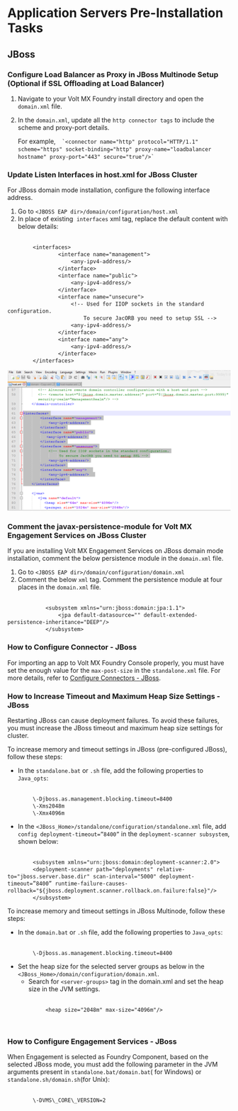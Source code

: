                          


Application Servers Pre-Installation Tasks
==========================================

JBoss
-----

### Configure Load Balancer as Proxy in JBoss Multinode Setup (Optional if SSL Offloading at Load Balancer)

1.  Navigate to your Volt MX Foundry install directory and open the `domain.xml` file.

1.  In the `domain.xml`, update all the `http connector tags` to include the scheme and proxy-port details.
    
    For example,``  
    `<connector name="http" protocol="HTTP/1.1" scheme="https" socket-binding="http" proxy-name="loadbalancer hostname" proxy-port="443" secure="true"/>` ``
    

### Update Listen Interfaces in host.xml for JBoss Cluster

For JBoss domain mode installation, configure the following interface address.

1.  Go to `<JBOSS EAP dir>/domain/configuration/host.xml`
2.  In place of existing  `interfaces` xml tag, replace the default content with below details:

```

        <interfaces>
                <interface name="management">
                    <any-ipv4-address/>
                </interface>
                <interface name="public">
                    <any-ipv4-address/>
                </interface>
                <interface name="unsecure">
                    <!-- Used for IIOP sockets in the standard configuration.
                        To secure JacORB you need to setup SSL -->
                    <any-ipv4-address/>
                </interface>
                <interface name="any">  
                    <any-ipv4-address/>  
                </interface> 
        </interfaces>
```

![](Resources/Images/Cluster/ListenInterfaces_590x371.png)

### Comment the javax-persistence-module for Volt MX Engagement Services on JBoss Cluster

If you are installing Volt MX Engagement Services on JBoss domain mode installation, comment the below persistence module in the `domain.xml` file.

1.  Go to `<JBOSS EAP dir>/domain/configuration/domain.xml`
2.  Comment the below `xml` tag. Comment the persistence module at four places in the `domain.xml` file.

```
            
            <subsystem xmlns="urn:jboss:domain:jpa:1.1">
                <jpa default-datasource="" default-extended-persistence-inheritance="DEEP"/>
            </subsystem> 
```

### How to Configure Connector - JBoss

For importing an app to Volt MX Foundry Console properly, you must have set the enough value for the `max-post-size` in the `standalone.xml` file. For more details, refer to [Configure Connectors - JBoss](../../../Foundry/voltmx_foundry_manual_install_guide/Content/Configuring_Connectors_and_WAR_JBoss.md).

### How to Increase Timeout and Maximum Heap Size Settings - JBoss

Restarting JBoss can cause deployment failures. To avoid these failures, you must increase the JBoss timeout and maximum heap size settings for cluster.

To increase memory and timeout settings in JBoss (pre-configured JBoss), follow these steps:

-  In the `standalone.bat` or `.sh` file, add the following properties to `Java_opts`:
```

        \-Djboss.as.management.blocking.timeout=8400  
        \-Xms2048m  
        \-Xmx4096m
```
-  In the `<JBoss_Home>/standalone/configuration/standalone.xml` file, add `config deployment-timeout=”8400”` in the `deployment-scanner subsystem`, shown below:
```

        <subsystem xmlns="urn:jboss:domain:deployment-scanner:2.0">        
        <deployment-scanner path="deployments" relative-to="jboss.server.base.dir" scan-interval="5000" deployment-timeout=”8400” runtime-failure-causes-rollback="${jboss.deployment.scanner.rollback.on.failure:false}"/>        
        </subsystem>
```

To increase memory and timeout settings in JBoss Multinode, follow these steps:

-  In the `domain.bat` or `.sh` file, add the following properties to `Java_opts`:
```

        \-Djboss.as.management.blocking.timeout=8400
```
-  Set the heap size for the selected server groups as below in the `<JBoss_Home>/domain/configuration/domain.xml`.
    *   Search for `<server-groups>` tag in the domain.xml and set the heap size in the JVM settings.        
```

            <heap size="2048m" max-size="4096m"/>
```

 

### How to Configure Engagement Services - JBoss

When Engagement is selected as Foundry Component, based on the selected JBoss mode, you must add the following parameter in the JVM arguments present in `standalone.bat/domain.bat`( for Windows) or `standalone.sh/domain.sh`(for Unix):
```

        \-DVMS\_CORE\_VERSION=2
```


<!-- WebLogic
--------

### Increase JVM memory for WebLogic Server

For a successful deployment of Volt MX Foundry War files on WebLogic server, increase the Heap Size in WebLogic memory arguments. For more information, refer to [Heap and PermGen Settings](Troubleshooting.md#how-to-configure-heap-and-permgen-size).

### Place MS SQL Server Connector JAR in the WebLogic Server

If you want to install MS SQL Server Database with WebLogic, then you need to manually place the `mssql-jdbc-7.2.2.jre11.jar` file in the WebLogic Server.

To add `mssql-jdbc-7.2.2.jre11.jar` file in the WebLogic Server, follow these steps:

1.  Copy the `mssql-jdbc-7.2.2.jre11.jar` file from the Volt MX Foundry Installation Folder to the `<WL_HOME>/server/lib` folder.
2.  Go to the `<WL_HOME>/user_projects/domains/base_domain/bin` folder and edit the `startWeblogic.sh` file.
3.  Prepend your JAR file to the SAVE_CLASSPATH environment variable. For example:
```

        SAVE_CLASSPATH="${WL_HOME}/server/lib/`mssql-jdbc-7.2.2.jre11.jar`:${CLASSPATH}"
```
4.  If Windows Integrated Auth is enabled, copy the `sqljdbc_auth.dll` file to the `<WL_HOME>/user_projects/domains/base_domain/bin` folder.
5.  Restart the server.

> **_Note:_** **<WL\_HOME>** is the folder in which WebLogic is installed.

### Place Oracle Server Connector JAR in the WebLogic Server

If you want to install Oracle Server Database with WebLogic, then you need to manually place the `ojdbc8.jar` file in the WebLogic Server.

To add the `ojdbc8.jar` file in the WebLogic Server, follow these steps:

1.  Copy the `ojdbc8.jar` file from the Volt MX Foundry Installation Folder to the `<WL_HOME>/server/lib` folder.
2.  Go to the `<WL_HOME>/user_projects/domains/base_domain/bin` folder and edit the `startWeblogic.sh` file.
3.  Prepend your JAR file to the SAVE_CLASSPATH environment variable. For example:
```

        SAVE_CLASSPATH="${WL_HOME}/server/lib/`ojdbc8.jar`:${CLASSPATH}"
```
4.  Restart the server.

> **_Note:_** **<WL\_HOME>** is the folder in which WebLogic is installed.

### Place MySQL Server Connector JAR in the WebLogic Server

If you want to install MySQL Server Database with WebLogic, then you need to manually place the `mysql-connector-x-8.x.x.jar` file in the WebLogic Server.

To add `mysql-connector-x-8.x.x.jar` file in the WebLogic Server, follow these steps:

1.  Copy the `mysql-connector-x-8.x.x.jar` file from the Volt MX Foundry Installation Folder to the `<WL_HOME>/server/lib` folder.
2.  Go to the `<WL_HOME>/user_projects/domains/base_domain/bin` folder and edit the `startWeblogic.sh` file.
3.  Prepend your JAR file to the SAVE_CLASSPATH environment variable. For example:
```

        SAVE_CLASSPATH="${WL_HOME}/server/lib/`mysql-connector-x-8.x.x.jar`:${CLASSPATH}"
```
4.  Restart the server.

> **_Note:_** **<WL\_HOME>** is the folder in which WebLogic is installed.

### Configure Hibernate Dialect in WebLogic (only for WebLogic)

For the Engagement Services to work with Oracle DB, set the following parameter in `setDomainEnv.sh` and run `setDomainEnv.sh` before starting the WebLogic server.

`-Dhibernate.dialect=org.hibernate.dialect.Oracle10gDialect`

### How to Configure Engagement Services - WebLogic

When Engagement is selected as Foundry Component, you must add the following parameter in the JVM arguments present in `domain-name\StartWebLogic.cmd` (for Windows) or `domain-name\StartWebLogic.sh` (for Unix):

`\-DVMS\_CORE\_VERSION=2`
```

    “com.ibm.websphere.jaxrs.server.DisableIBMJAXRSEngine=true”
```
 -->
